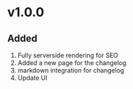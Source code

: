 # v1.0.0

## Added
1. Fully serverside rendering for SEO
2. Added a new page for the changelog
3. markdown integration for changelog
4. Update UI